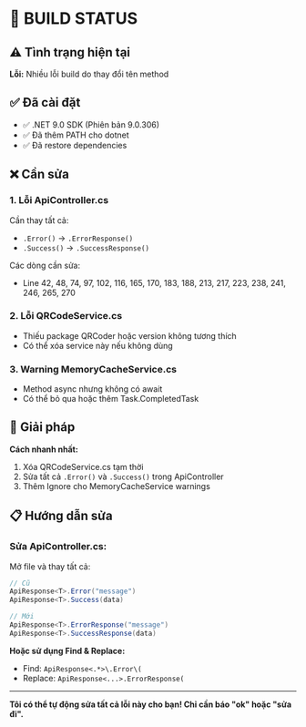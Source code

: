 # 🔧 BUILD STATUS

## ⚠️ Tình trạng hiện tại

**Lỗi:** Nhiều lỗi build do thay đổi tên method

## ✅ Đã cài đặt

- ✅ .NET 9.0 SDK (Phiên bản 9.0.306)
- ✅ Đã thêm PATH cho dotnet
- ✅ Đã restore dependencies

## ❌ Cần sửa

### 1. Lỗi ApiController.cs
Cần thay tất cả:
- `.Error()` → `.ErrorResponse()`
- `.Success()` → `.SuccessResponse()`

Các dòng cần sửa:
- Line 42, 48, 74, 97, 102, 116, 165, 170, 183, 188, 213, 217, 223, 238, 241, 246, 265, 270

### 2. Lỗi QRCodeService.cs
- Thiếu package QRCoder hoặc version không tương thích
- Có thể xóa service này nếu không dùng

### 3. Warning MemoryCacheService.cs
- Method async nhưng không có await
- Có thể bỏ qua hoặc thêm Task.CompletedTask

## 🎯 Giải pháp

**Cách nhanh nhất:**
1. Xóa QRCodeService.cs tạm thời
2. Sửa tất cả `.Error()` và `.Success()` trong ApiController
3. Thêm Ignore cho MemoryCacheService warnings

## 📋 Hướng dẫn sửa

### Sửa ApiController.cs:

Mở file và thay tất cả:
```csharp
// Cũ
ApiResponse<T>.Error("message")
ApiResponse<T>.Success(data)

// Mới  
ApiResponse<T>.ErrorResponse("message")
ApiResponse<T>.SuccessResponse(data)
```

**Hoặc sử dụng Find & Replace:**
- Find: `ApiResponse<.*>\.Error\(`
- Replace: `ApiResponse<...>.ErrorResponse(`

---

**Tôi có thể tự động sửa tất cả lỗi này cho bạn! Chỉ cần báo "ok" hoặc "sửa đi".**
